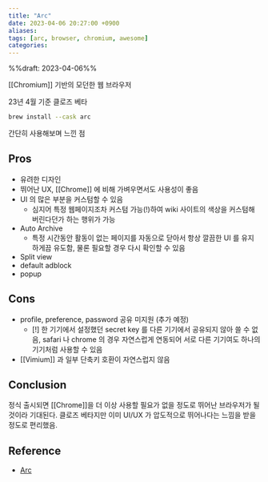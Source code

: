 ```yaml
---
title: "Arc"
date: 2023-04-06 20:27:00 +0900
aliases: 
tags: [arc, browser, chromium, awesome]
categories: 
---
```


%%draft: 2023-04-06%%

[[Chromium]] 기반의 모던한 웹 브라우저

23년 4월 기준 클로즈 베타

```bash
brew install --cask arc
```

간단히 사용해보며 느낀 점

## Pros

- 유려한 디자인
- 뛰어난 UX, [[Chrome]] 에 비해 가벼우면서도 사용성이 좋음
- UI 의 많은 부분을 커스텀할 수 있음
    - 심지어 특정 웹페이지조차 커스텀 가능(!)하여 wiki 사이트의 색상을 커스텀해버린다던가 하는 행위가 가능
- Auto Archive
    - 특정 시간동안 활동이 없는 페이지를 자동으로 닫아서 항상 깔끔한 UI 를 유지하게끔 유도함, 물론 필요할 경우 다시 확인할 수 있음
- Split view
- default adblock
- popup

## Cons

- profile, preference, password 공유 미지원 (추가 예정)
    - [!] 한 기기에서 설정했던 secret key 를 다른 기기에서 공유되지 않아 쓸 수 없음, safari 나 chrome 의 경우 자연스럽게 연동되어 서로 다른 기기여도 하나의 기기처럼 사용할 수 있음
- [[Vimium]] 과 일부 단축키 호환이 자연스럽지 않음

## Conclusion

정식 출시되면 [[Chrome]]을 더 이상 사용할 필요가 없을 정도로 뛰어난 브라우저가 될 것이라 기대된다. 클로즈 베타지만 이미 UI/UX 가 압도적으로 뛰어나다는 느낌을 받을 정도로 편리했음.

## Reference

- [Arc](https://arc.net/)
